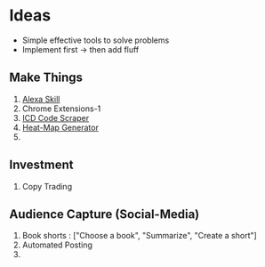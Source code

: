 # Ideas
- Simple effective tools to solve problems 
- Implement first -> then add fluff

## Make Things 
1. [Alexa Skill](https://developer.amazon.com/en-US/alexa/alexa-haus)
2. Chrome Extensions-1 
3. [ICD Code Scraper](https://www.icd10data.com/ICD10PCS/Codes/0/0) 
4. [Heat-Map Generator]()
5. 

## Investment 
1. Copy Trading 

## Audience Capture (Social-Media)
1. Book shorts : ["Choose a book", "Summarize", "Create a short"]
2. Automated Posting 
3. 
